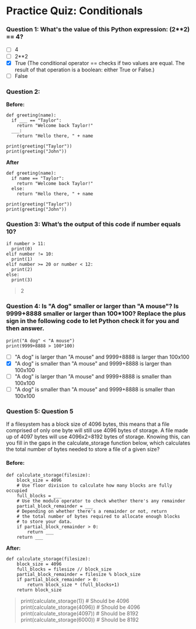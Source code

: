 # Practice Quiz: Conditionals
### Question 1: What's the value of this Python expression: (2**2) == 4?
- [ ]  4
- [ ]  2**2
- [x]  True (The conditional operator == checks if two values are equal. The result of that operation is a boolean: either True or False.)
- [ ]  False
### Question 2: 
**Before:**
```
def greeting(name):
  if ___ == "Taylor":
    return "Welcome back Taylor!"
  ___:
    return "Hello there, " + name

print(greeting("Taylor"))
print(greeting("John"))
```
**After**
```
def greeting(name):
  if name == "Taylor":
    return "Welcome back Taylor!"
  else:
    return "Hello there, " + name

print(greeting("Taylor"))
print(greeting("John"))
```
### Question 3: What’s the output of this code if number equals 10?
```
if number > 11: 
  print(0)
elif number != 10:
  print(1)
elif number >= 20 or number < 12:
  print(2)
else:
  print(3)
```
>2

### Question 4: Is "A dog" smaller or larger than "A mouse"? Is 9999+8888 smaller or larger than 100*100? Replace the plus sign in the following code to let Python check it for you and then answer.
```
print("A dog" < "A mouse")
print(9999+8888 > 100*100)
```
- [ ] "A dog" is larger than "A mouse" and 9999+8888 is larger than 100x100
- [x] "A dog" is smaller than "A mouse" and 9999+8888 is larger than 100x100
- [ ] "A dog" is larger than "A mouse" and 9999+8888 is smaller than 100x100
- [ ] "A dog" is smaller than "A mouse" and 9999+8888 is smaller than 100x100
### Question 5: Question 5
If a filesystem has a block size of 4096 bytes, this means that a file comprised of only one byte will still use 4096 bytes of storage. A file made up of 4097 bytes will use 4096x2=8192 bytes of storage. Knowing this, can you fill in the gaps in the calculate_storage function below, which calculates the total number of bytes needed to store a file of a given size?
#### Before:
```
def calculate_storage(filesize):
    block_size = 4096
    # Use floor division to calculate how many blocks are fully occupied
    full_blocks = ___
    # Use the modulo operator to check whether there's any remainder
    partial_block_remainder = ___
    # Depending on whether there's a remainder or not, return
    # the total number of bytes required to allocate enough blocks
    # to store your data.
    if partial_block_remainder > 0:
        return ___
    return ___
```
**After:**
```
def calculate_storage(filesize):
    block_size = 4096
    full_blocks = filesize // block_size
    partial_block_remainder = filesize % block_size
    if partial_block_remainder > 0:
        return block_size * (full_blocks+1)
    return block_size
```
> print(calculate_storage(1))    # Should be 4096 <br>
> print(calculate_storage(4096)) # Should be 4096 <br>
> print(calculate_storage(4097)) # Should be 8192 <br>
> print(calculate_storage(6000)) # Should be 8192 <br>
